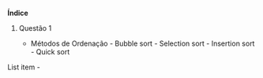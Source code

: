 **Índice**

 

 1. Questão 1

    - Métodos de Ordenação
    	   	 - Bubble sort
    	   	 - Selection sort
    	   	 - Insertion sort
    	   	 - Quick sort
	  
List item - 

<!--stackedit_data:
eyJoaXN0b3J5IjpbLTc3ODAzOTExNSwtMzMyNDU1MzYzXX0=
-->